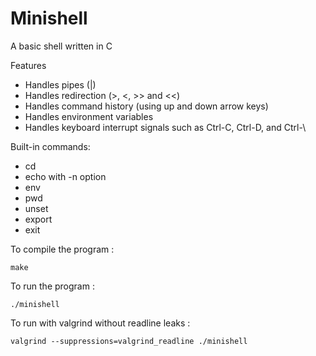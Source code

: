 # Minishell

A basic shell written in C

Features
- Handles pipes (|)
- Handles redirection (>, <, >> and <<)
- Handles command history (using up and down arrow keys)
- Handles environment variables
- Handles keyboard interrupt signals such as Ctrl-C, Ctrl-D, and Ctrl-\

Built-in commands:
- cd
- echo with -n option
- env
- pwd
- unset
- export
- exit

To compile the program :

```make```

To run the program :

```./minishell```

To run with valgrind without readline leaks :

```valgrind --suppressions=valgrind_readline ./minishell```

